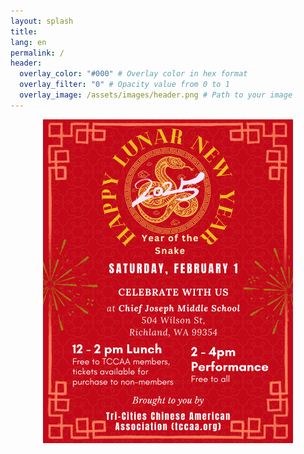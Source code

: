 ```yaml
---
layout: splash
title:
lang: en
permalink: /
header:
  overlay_color: "#000" # Overlay color in hex format
  overlay_filter: "0" # Opacity value from 0 to 1
  overlay_image: /assets/images/header.png # Path to your image
---
```


<img src="/assets/images/events/2025_SF_en.JPG" alt="Centered Image" style="display: block; margin: 0 auto;" width="400">

